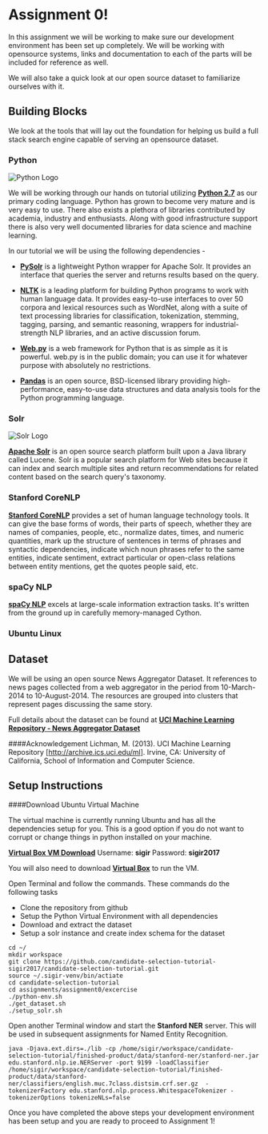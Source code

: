 # Assignment 0!

In this assignment we will be working to make sure our development environment has been set up completely. We will be working with opensource systems, links and documentation to each of the parts will be included for reference as well. 

We will also take a quick look at our open source dataset to familiarize ourselves with it. 

## Building Blocks
We look at the tools that will lay out the foundation for helping us build a full stack search engine capable of serving an opensource dataset. 

### Python

![Python Logo](https://www.python.org/static/community_logos/python-powered-w-200x80.png)

We will be working through our hands on tutorial utilizing [**Python 2.7**](https://www.python.org/download/releases/2.7/) as our primary coding language. Python has grown to become very mature and is very easy to use. There also exists a plethora of libraries contributed by academia, industry and enthusiasts. Along with good infrastructure support there is also very well documented libraries for data science and machine learning. 

In our tutorial we will be using the following dependencies - 

* [**PySolr**](https://github.com/django-haystack/pysolr) is a lightweight Python wrapper for Apache Solr. It provides an interface that queries the server and returns results based on the query.

* [**NLTK**](http://www.nltk.org/) is a leading platform for building Python programs to work with human language data. It provides easy-to-use interfaces to over 50 corpora and lexical resources such as WordNet, along with a suite of text processing libraries for classification, tokenization, stemming, tagging, parsing, and semantic reasoning, wrappers for industrial-strength NLP libraries, and an active discussion forum.

* [**Web.py**](http://webpy.org/) is a web framework for Python that is as simple as it is powerful. web.py is in the public domain; you can use it for whatever purpose with absolutely no restrictions.


* [**Pandas**](http://pandas.pydata.org/) is an open source, BSD-licensed library providing high-performance, easy-to-use data structures and data analysis tools for the Python programming language.


### Solr

![Solr Logo](http://www.mcplusa.com/wp-content/uploads/2016/05/platform-solr-logo-330x200.png)

[**Apache Solr**](http://lucene.apache.org/solr/) is an open source search platform built upon a Java library called Lucene. Solr is a popular search platform for Web sites because it can index and search multiple sites and return recommendations for related content based on the search query's taxonomy.


### Stanford CoreNLP
[**Stanford CoreNLP**](https://stanfordnlp.github.io/CoreNLP/) provides a set of human language technology tools. It can give the base forms of words, their parts of speech, whether they are names of companies, people, etc., normalize dates, times, and numeric quantities, mark up the structure of sentences in terms of phrases and syntactic dependencies, indicate which noun phrases refer to the same entities, indicate sentiment, extract particular or open-class relations between entity mentions, get the quotes people said, etc.

### spaCy NLP
[**spaCy NLP**](https://spacy.io/) excels at large-scale information extraction tasks. It's written from the ground up in carefully memory-managed Cython.

### Ubuntu Linux

## Dataset
We will be using an open source News Aggregator Dataset. It references to news pages collected from a web aggregator in the period from 10-March-2014 to 10-August-2014. The resources are grouped into clusters that represent pages discussing the same story.

Full details about the dataset can be found at [**UCI Machine Learning Repository - News Aggregator Dataset**](http://archive.ics.uci.edu/ml/datasets/News+Aggregator#)

####Acknowledgement
Lichman, M. (2013). UCI Machine Learning Repository [http://archive.ics.uci.edu/ml]. Irvine, CA: University of California, School of Information and Computer Science.



## Setup Instructions
####Download Ubuntu Virtual Machine

The virtual machine is currently running Ubuntu and has all the dependencies setup for you. This is a good option if you do not want to corrupt or change things in python installed on your machine.

[**Virtual Box VM Download**](https://drive.google.com/open?id=0B1eBBrAnKVJlTEh4X3NzYlB6cXc)
Username: **sigir** Password: **sigir2017**

You will also need to download [**Virtual Box**](https://www.virtualbox.org/wiki/Downloads) to run the VM.

Open Terminal and follow the commands. These commands do the following tasks

* Clone the repository from github
* Setup the Python Virtual Environment with all dependencies
* Download and extract the dataset
* Setup a solr instance and create index schema for the dataset

~~~
cd ~/
mkdir workspace
git clone https://github.com/candidate-selection-tutorial-sigir2017/candidate-selection-tutorial.git
source ~/.sigir-venv/bin/actiate
cd candidate-selection-tutorial
cd assignments/assignment0/excercise
./python-env.sh
./get_dataset.sh
./setup_solr.sh
~~~

Open another Terminal window and start the **Stanford NER** server. This will be used in subsequent assignments for Named Entity Recognition.

~~~
java -Djava.ext.dirs=./lib -cp /home/sigir/workspace/candidate-selection-tutorial/finished-product/data/stanford-ner/stanford-ner.jar edu.stanford.nlp.ie.NERServer -port 9199 -loadClassifier /home/sigir/workspace/candidate-selection-tutorial/finished-product/data/stanford-ner/classifiers/english.muc.7class.distsim.crf.ser.gz  -tokenizerFactory edu.stanford.nlp.process.WhitespaceTokenizer -tokenizerOptions tokenizeNLs=false
~~~

Once you have completed the above steps your development environment has been setup and you are ready to proceed to Assignment 1!